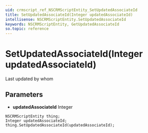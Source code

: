 ```yaml
---
uid: crmscript_ref_NSCRMScriptEntity_SetUpdatedAssociateId
title: SetUpdatedAssociateId(Integer updatedAssociateId)
intellisense: NSCRMScriptEntity.SetUpdatedAssociateId
keywords: NSCRMScriptEntity, GetUpdatedAssociateId
so.topic: reference
---
```


# SetUpdatedAssociateId(Integer updatedAssociateId)

Last updated by whom

## Parameters

* **updatedAssociateId** Integer

```crmscript
NSCRMScriptEntity thing;
Integer updatedAssociateId;
thing.SetUpdatedAssociateId(updatedAssociateId);
```

